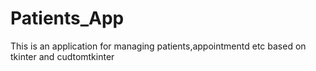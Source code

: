 # Patients_App

This is an application for managing patients,appointmentd etc based on tkinter and cudtomtkinter
